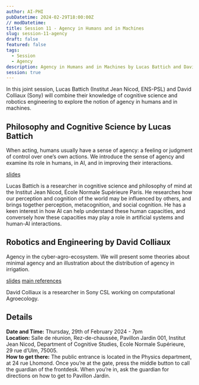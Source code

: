 ```yaml
---
author: AI-PHI
pubDatetime: 2024-02-29T18:00:00Z
// modDatetime:
title: Session 11 - Agency in Humans and in Machines
slug: session-11-agency
draft: false
featured: false
tags:
  - Session
  - Agency
description: Agency in Humans and in Machines by Lucas Battich and David Colliaux
session: true
---
```


In this joint session, Lucas Battich (Institut Jean Nicod, ENS-PSL) and David Colliaux (Sony) will combine their knowledge of cognitive science and robotics engineering to explore the notion of agency in humans and in machines.

## Philosophy and Cognitive Science by Lucas Battich

When acting, humans usually have a sense of agency: a feeling or judgment of control over one’s own actions. We introduce the sense of agency and examine its role in humans, in AI, and in improving their interactions.

[slides](https://drive.google.com/file/d/1BtGHiG_-e8T6Fqac-qHEad_BeYkntoOO/view?usp=sharing)

Lucas Battich is a researcher in cognitive science and philosophy of mind at the Institut Jean Nicod, École Normale Supérieure Paris. He researches how our perception and cognition of the world may be influenced by others, and brings together perception, metacognition, and social cognition. He has a keen interest in how AI can help understand these human capacities, and conversely how these capacities may play a role in artificial systems and human-AI interactions.

## Robotics and Engineering by David Colliaux

Agency in the cyber-agro-ecosystem. We will present some theories about minimal agency and an illustration about the distribution of agency in irrigation.

[slides](https://drive.google.com/file/d/1qZIuhoTTk3ivp9D42QtgcYGUidh0Z0R0/view?usp=sharing) [main references](https://www.dropbox.com/scl/fo/fv06ck2u7hcs6mkczqtwk/h?rlkey=ot39cvrzf3taeuno7qhir1la0&dl=0)

David Colliaux is a researcher in Sony CSL working on computational Agroecology.

## Details

**Date and Time:** Thursday, 29th of February 2024 - 7pm  
**Location:** Salle de réunion, Rez-de-chaussée, Pavillon Jardin 001, Institut Jean Nicod, Department of Cognitive Studies, Ecole Normale Supérieure, 29 rue d’Ulm, 75005.  
**How to get there:** The public entrance is located in the Physics department, at 24 rue Lhomond. Once you’re at the gate, press the middle button to call the guardian of the frontdesk. When you’re in, ask the guardian for directions on how to get to Pavillon Jardin.
